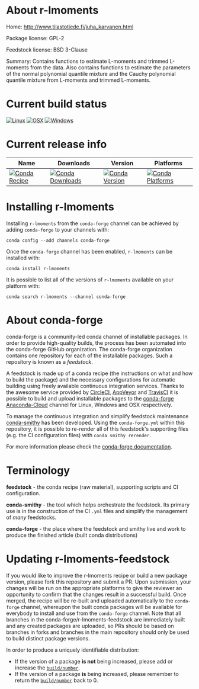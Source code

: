 About r-lmoments
================

Home: http://www.tilastotiede.fi/juha_karvanen.html

Package license: GPL-2

Feedstock license: BSD 3-Clause

Summary: Contains functions to estimate L-moments and trimmed L-moments from the data. Also contains functions to estimate the parameters of the normal polynomial quantile mixture and the Cauchy polynomial quantile mixture from L-moments and trimmed L-moments.



Current build status
====================

[![Linux](https://img.shields.io/circleci/project/github/conda-forge/r-lmoments-feedstock/master.svg?label=Linux)](https://circleci.com/gh/conda-forge/r-lmoments-feedstock)
[![OSX](https://img.shields.io/travis/conda-forge/r-lmoments-feedstock/master.svg?label=macOS)](https://travis-ci.org/conda-forge/r-lmoments-feedstock)
[![Windows](https://img.shields.io/appveyor/ci/conda-forge/r-lmoments-feedstock/master.svg?label=Windows)](https://ci.appveyor.com/project/conda-forge/r-lmoments-feedstock/branch/master)

Current release info
====================

| Name | Downloads | Version | Platforms |
| --- | --- | --- | --- |
| [![Conda Recipe](https://img.shields.io/badge/recipe-r--lmoments-green.svg)](https://anaconda.org/conda-forge/r-lmoments) | [![Conda Downloads](https://img.shields.io/conda/dn/conda-forge/r-lmoments.svg)](https://anaconda.org/conda-forge/r-lmoments) | [![Conda Version](https://img.shields.io/conda/vn/conda-forge/r-lmoments.svg)](https://anaconda.org/conda-forge/r-lmoments) | [![Conda Platforms](https://img.shields.io/conda/pn/conda-forge/r-lmoments.svg)](https://anaconda.org/conda-forge/r-lmoments) |

Installing r-lmoments
=====================

Installing `r-lmoments` from the `conda-forge` channel can be achieved by adding `conda-forge` to your channels with:

```
conda config --add channels conda-forge
```

Once the `conda-forge` channel has been enabled, `r-lmoments` can be installed with:

```
conda install r-lmoments
```

It is possible to list all of the versions of `r-lmoments` available on your platform with:

```
conda search r-lmoments --channel conda-forge
```


About conda-forge
=================

conda-forge is a community-led conda channel of installable packages.
In order to provide high-quality builds, the process has been automated into the
conda-forge GitHub organization. The conda-forge organization contains one repository
for each of the installable packages. Such a repository is known as a *feedstock*.

A feedstock is made up of a conda recipe (the instructions on what and how to build
the package) and the necessary configurations for automatic building using freely
available continuous integration services. Thanks to the awesome service provided by
[CircleCI](https://circleci.com/), [AppVeyor](https://www.appveyor.com/)
and [TravisCI](https://travis-ci.org/) it is possible to build and upload installable
packages to the [conda-forge](https://anaconda.org/conda-forge)
[Anaconda-Cloud](https://anaconda.org/) channel for Linux, Windows and OSX respectively.

To manage the continuous integration and simplify feedstock maintenance
[conda-smithy](https://github.com/conda-forge/conda-smithy) has been developed.
Using the ``conda-forge.yml`` within this repository, it is possible to re-render all of
this feedstock's supporting files (e.g. the CI configuration files) with ``conda smithy rerender``.

For more information please check the [conda-forge documentation](https://conda-forge.org/docs/).

Terminology
===========

**feedstock** - the conda recipe (raw material), supporting scripts and CI configuration.

**conda-smithy** - the tool which helps orchestrate the feedstock.
                   Its primary use is in the construction of the CI ``.yml`` files
                   and simplify the management of *many* feedstocks.

**conda-forge** - the place where the feedstock and smithy live and work to
                  produce the finished article (built conda distributions)


Updating r-lmoments-feedstock
=============================

If you would like to improve the r-lmoments recipe or build a new
package version, please fork this repository and submit a PR. Upon submission,
your changes will be run on the appropriate platforms to give the reviewer an
opportunity to confirm that the changes result in a successful build. Once
merged, the recipe will be re-built and uploaded automatically to the
`conda-forge` channel, whereupon the built conda packages will be available for
everybody to install and use from the `conda-forge` channel.
Note that all branches in the conda-forge/r-lmoments-feedstock are
immediately built and any created packages are uploaded, so PRs should be based
on branches in forks and branches in the main repository should only be used to
build distinct package versions.

In order to produce a uniquely identifiable distribution:
 * If the version of a package **is not** being increased, please add or increase
   the [``build/number``](https://conda.io/docs/user-guide/tasks/build-packages/define-metadata.html#build-number-and-string).
 * If the version of a package **is** being increased, please remember to return
   the [``build/number``](https://conda.io/docs/user-guide/tasks/build-packages/define-metadata.html#build-number-and-string)
   back to 0.
